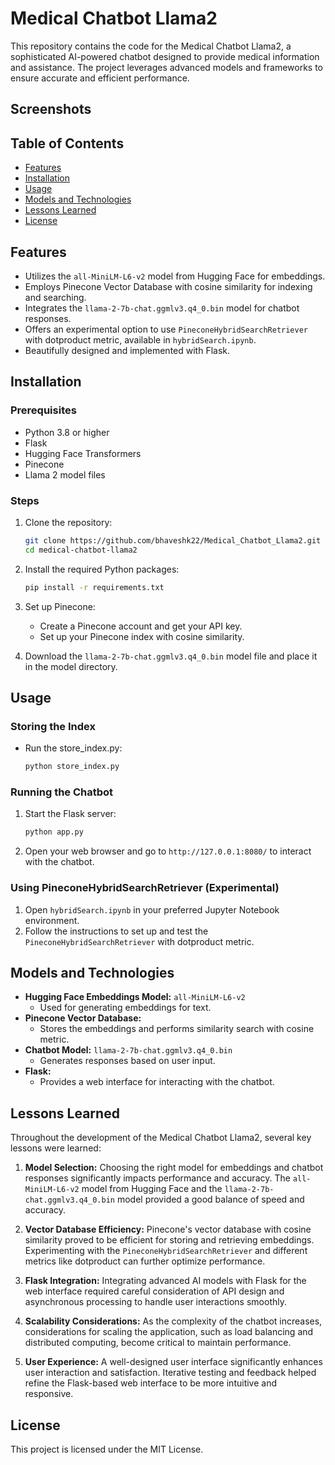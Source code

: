 
# Medical Chatbot Llama2

This repository contains the code for the Medical Chatbot Llama2, a sophisticated AI-powered chatbot designed to provide medical information and assistance. The project leverages advanced models and frameworks to ensure accurate and efficient performance.

## Screenshots



## Table of Contents
- [Features](#features)
- [Installation](#installation)
- [Usage](#usage)
- [Models and Technologies](#models-and-technologies)
- [Lessons Learned](#lessons-learned)
- [License](#license)

## Features
- Utilizes the `all-MiniLM-L6-v2` model from Hugging Face for embeddings.
- Employs Pinecone Vector Database with cosine similarity for indexing and searching.
- Integrates the `llama-2-7b-chat.ggmlv3.q4_0.bin` model for chatbot responses.
- Offers an experimental option to use `PineconeHybridSearchRetriever` with dotproduct metric, available in `hybridSearch.ipynb`.
- Beautifully designed and implemented with Flask.

## Installation

### Prerequisites
- Python 3.8 or higher
- Flask
- Hugging Face Transformers
- Pinecone
- Llama 2 model files

### Steps
1. Clone the repository:
    ```bash
    git clone https://github.com/bhaveshk22/Medical_Chatbot_Llama2.git
    cd medical-chatbot-llama2
    ```

2. Install the required Python packages:
    ```bash
    pip install -r requirements.txt
    ```

3. Set up Pinecone:
    - Create a Pinecone account and get your API key.
    - Set up your Pinecone index with cosine similarity.

4. Download the `llama-2-7b-chat.ggmlv3.q4_0.bin` model file and place it in the model directory.

## Usage

### Storing the Index
- Run the store_index.py:
    ```bash
    python store_index.py
    ```

### Running the Chatbot
1. Start the Flask server:
    ```bash
    python app.py
    ```

2. Open your web browser and go to `http://127.0.0.1:8080/` to interact with the chatbot.

### Using PineconeHybridSearchRetriever (Experimental)
1. Open `hybridSearch.ipynb` in your preferred Jupyter Notebook environment.
2. Follow the instructions to set up and test the `PineconeHybridSearchRetriever` with dotproduct metric.

## Models and Technologies
- **Hugging Face Embeddings Model:** `all-MiniLM-L6-v2`
  - Used for generating embeddings for text.
- **Pinecone Vector Database:**
  - Stores the embeddings and performs similarity search with cosine metric.
- **Chatbot Model:** `llama-2-7b-chat.ggmlv3.q4_0.bin`
  - Generates responses based on user input.
- **Flask:**
  - Provides a web interface for interacting with the chatbot.

## Lessons Learned
Throughout the development of the Medical Chatbot Llama2, several key lessons were learned:

1. **Model Selection:** Choosing the right model for embeddings and chatbot responses significantly impacts performance and accuracy. The `all-MiniLM-L6-v2` model from Hugging Face and the `llama-2-7b-chat.ggmlv3.q4_0.bin` model provided a good balance of speed and accuracy.

2. **Vector Database Efficiency:** Pinecone's vector database with cosine similarity proved to be efficient for storing and retrieving embeddings. Experimenting with the `PineconeHybridSearchRetriever` and different metrics like dotproduct can further optimize performance.

3. **Flask Integration:** Integrating advanced AI models with Flask for the web interface required careful consideration of API design and asynchronous processing to handle user interactions smoothly.

4. **Scalability Considerations:** As the complexity of the chatbot increases, considerations for scaling the application, such as load balancing and distributed computing, become critical to maintain performance.

5. **User Experience:** A well-designed user interface significantly enhances user interaction and satisfaction. Iterative testing and feedback helped refine the Flask-based web interface to be more intuitive and responsive.


## License
This project is licensed under the MIT License.

